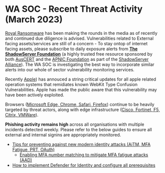 # WA SOC - Recent Threat Activity (March 2023)


[Royal Ransomware](https://www.cisa.gov/news-events/cybersecurity-advisories/aa23-061a) has been making the rounds in the media as of recently and continued due diligence is advised. Vulnerabilities related to External facing assets/services are still of a concern - To stay ontop of internet facing assets, please subscribe to daily exposure alerts from **[The ShadowServer Foundation](https://www.shadowserver.org/what-we-do/network-reporting/get-reports/)** (a highly trusted free resource sponsored by both [AusCERT](https://auscert.org.au/) and the [APNIC Foundation](https://apnic.foundation/) as part of the [ShadowServer Alliance](https://www.shadowserver.org/news/shadowserver-alliance-launch/)). The WA SOC is investigating the best way to incorporate similar alerts into our whole of sector vulnerability monitoring services.

Recently [Apple](https://wagov.github.io/wasocshared/#/advisories/20230215001-Apple-Security-Update-Multiple-Products)) has annouced a string critical updates for all apple related operation systems that remidiates known WebKit Type Confusion Vulnerabilities. Apple has made the public aware that this vulnerability may have been actively exploited.

Browsers ([Microsoft Edge, Chrome, Safari, Firefox](advisories.md)) continue to be heavily targeted by threat actors, along with edge infrastructure ([Cisco, Fortinet, F5, Citrix, VMWare](advisories.md)). 

**Phishing activity remains high** across all organisations with multiple incidents detected weekly. Please refer to the below guides to ensure all external and internal signins are appropriately monitored.

- [Tips for preventing against new modern identity attacks (AiTM, MFA Fatigue, PRT, OAuth)](https://jeffreyappel.nl/tips-for-preventing-against-new-modern-identity-attacks-aitm-mfa-fatigue-prt-oauth/)
    - [Enabling MFA number matching to mitigate MFA fatigue attacks (AAD)](https://learn.microsoft.com/en-us/azure/active-directory/authentication/how-to-mfa-number-match#enable-number-matching-in-the-portal)
- [How to implement Defender for Identity and configure all prerequisites](https://jeffreyappel.nl/how-to-implement-defender-for-identity-and-configure-all-prerequisites/)


